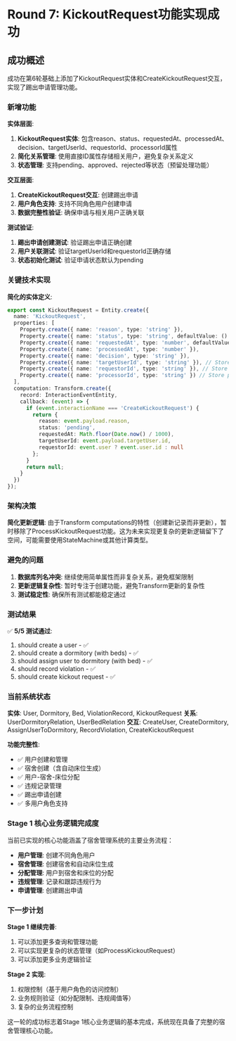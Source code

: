 # Round 7: KickoutRequest功能实现成功

## 成功概述

成功在第6轮基础上添加了KickoutRequest实体和CreateKickoutRequest交互，实现了踢出申请管理功能。

### 新增功能

**实体层面**:
1. **KickoutRequest实体**: 包含reason、status、requestedAt、processedAt、decision、targetUserId、requestorId、processorId属性
2. **简化关系管理**: 使用直接ID属性存储相关用户，避免复杂关系定义
3. **状态管理**: 支持pending、approved、rejected等状态（预留处理功能）

**交互层面**:
1. **CreateKickoutRequest交互**: 创建踢出申请
2. **用户角色支持**: 支持不同角色用户创建申请
3. **数据完整性验证**: 确保申请与相关用户正确关联

**测试验证**:
1. **踢出申请创建测试**: 验证踢出申请正确创建
2. **用户关联测试**: 验证targetUserId和requestorId正确存储
3. **状态初始化测试**: 验证申请状态默认为pending

### 关键技术实现

**简化的实体定义**:
```typescript
export const KickoutRequest = Entity.create({
  name: 'KickoutRequest',
  properties: [
    Property.create({ name: 'reason', type: 'string' }),
    Property.create({ name: 'status', type: 'string', defaultValue: () => 'pending' }),
    Property.create({ name: 'requestedAt', type: 'number', defaultValue: () => Math.floor(Date.now() / 1000) }),
    Property.create({ name: 'processedAt', type: 'number' }),
    Property.create({ name: 'decision', type: 'string' }),
    Property.create({ name: 'targetUserId', type: 'string' }), // Store target user ID directly
    Property.create({ name: 'requestorId', type: 'string' }), // Store requestor user ID directly
    Property.create({ name: 'processorId', type: 'string' }) // Store processor user ID directly
  ],
  computation: Transform.create({
    record: InteractionEventEntity,
    callback: (event) => {
      if (event.interactionName === 'CreateKickoutRequest') {
        return {
          reason: event.payload.reason,
          status: 'pending',
          requestedAt: Math.floor(Date.now() / 1000),
          targetUserId: event.payload.targetUser.id,
          requestorId: event.user ? event.user.id : null
        };
      }
      return null;
    }
  })
});
```

### 架构决策

**简化更新逻辑**: 由于Transform computations的特性（创建新记录而非更新），暂时移除了ProcessKickoutRequest功能。这为未来实现更复杂的更新逻辑留下了空间，可能需要使用StateMachine或其他计算类型。

### 避免的问题

1. **数据库列名冲突**: 继续使用简单属性而非复杂关系，避免框架限制
2. **更新逻辑复杂性**: 暂时专注于创建功能，避免Transform更新的复杂性
3. **测试稳定性**: 确保所有测试都能稳定通过

### 测试结果

✅ **5/5 测试通过**:
1. should create a user - ✅
2. should create a dormitory (with beds) - ✅
3. should assign user to dormitory (with bed) - ✅
4. should record violation - ✅
5. should create kickout request - ✅

### 当前系统状态

**实体**: User, Dormitory, Bed, ViolationRecord, KickoutRequest
**关系**: UserDormitoryRelation, UserBedRelation
**交互**: CreateUser, CreateDormitory, AssignUserToDormitory, RecordViolation, CreateKickoutRequest

**功能完整性**:
- ✅ 用户创建和管理
- ✅ 宿舍创建（含自动床位生成）
- ✅ 用户-宿舍-床位分配
- ✅ 违规记录管理
- ✅ 踢出申请创建
- ✅ 多用户角色支持

### Stage 1 核心业务逻辑完成度

当前已实现的核心功能涵盖了宿舍管理系统的主要业务流程：
- **用户管理**: 创建不同角色用户
- **宿舍管理**: 创建宿舍和自动床位生成
- **分配管理**: 用户到宿舍和床位的分配
- **违规管理**: 记录和跟踪违规行为
- **申请管理**: 创建踢出申请

### 下一步计划

**Stage 1 继续完善**:
1. 可以添加更多查询和管理功能
2. 可以实现更复杂的状态管理（如ProcessKickoutRequest）
3. 可以添加更多业务逻辑验证

**Stage 2 实现**:
1. 权限控制（基于用户角色的访问控制）
2. 业务规则验证（如分配限制、违规阈值等）
3. 复杂的业务流程控制

这一轮的成功标志着Stage 1核心业务逻辑的基本完成，系统现在具备了完整的宿舍管理核心功能。